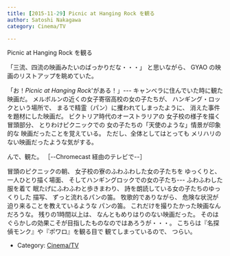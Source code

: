 ```yaml
---
title: [2015-11-29] Picnic at Hanging Rock を観る
author: Satoshi Nakagawa
category: Cinema/TV

---
```


Picnic at Hanging Rock を観る

 「三流、四流の映画みたいのばっかりだな・・・」
と思いながら、
GYAO の映画のリストアップを眺めていた。

 「お！_Picnic at Hanging Rock_'がある！」---
キャンベラに住んでいた時に観た映画だ。
メルボルンの近くの女子寄宿高校の女の子たちが、
ハンギング・ロックという場所で、
まるで精霊（パン）に攫われてしまったように、
消えた事件を題材にした映画だ。
ビクトリア時代のオーストラリアの
女子校の様子を描く冒頭部分、
とりわけピクニックでの
女の子たちの「天使のような」情景が印象的な
映画だったことを覚えている。
ただし、全体としてはとっても
メリハリのない映画だったような気がする。

 んで、観た。
［--Chromecast 経由のテレビで--］

<!--more-->

 冒頭のピクニックの朝、
女子校の寮のふわふわした女の子たちを
ゆっくりと、一人ひとり描く場面、
そしてハンギングロックでの女の子たち---
ふわふわした服を着て
眠たげにふわふわと歩きまわり、
詩を朗読している女の子たちのゆっくりした
描写、
ずっと流れるパンの笛。
牧歌的でありながら、
危険な状況が迫り来ることを教えているような
パンの笛。
これだけを撮りたかった映画なんだろうな。
残りの1時間以上は、
なんともめりはりのない映画だった。
そのはぐらかしの効果こそが目指したものなのではあろうが・・・。
こちらは『名探偵モンク』や『ポワロ』を観る目で
観てしまっているので、
つらい。

- Category: [Cinema/TV](https://merapano.github.io/categories.html#Cinema/TV)

